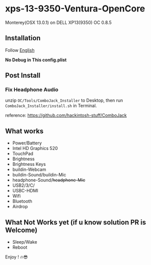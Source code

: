 # xps-13-9350-Ventura-OpenCore
Monterey(OSX 13.0.1) on DELL XP13(9350) OC 0.8.5

## Installation

Follow [English](https://dortania.github.io/OpenCore-Install-Guide/installer-guide/)

**No Debug in This config.plist**

## Post Install

### Fix Headphone Audio

unzip `OC/Tools/ComboJack_Installer` to Desktop, then run `ComboJack_Installer/install.sh` in Terminal.  

reference: https://github.com/hackintosh-stuff/ComboJack

## What works

- Power/Battery
- Intel HD Graphics 520
- TouchPad
- Brightness
- Brightness Keys
- buildin-Webcam
- buildin-Sound/buildin-Mic
- headphone-Sound/~~headphone-Mic~~
- USB2/3/C/
- USBC-HDMI
- Wifi
- Bluetooth
- Airdrop

## What Not Works yet (if u know solution PR is Welcome)

- Sleep/Wake
- Reboot

Enjoy ! 🔥😎
